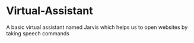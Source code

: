 # Virtual-Assistant
 A basic virtual assistant named Jarvis which helps us to open websites by taking speech commands
